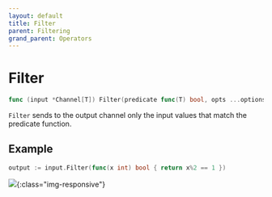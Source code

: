 ```yaml
---
layout: default
title: Filter
parent: Filtering
grand_parent: Operators
---
```


<h1>Filter</h1>

```go
func (input *Channel[T]) Filter(predicate func(T) bool, opts ...options.FilterOption) *Channel[T]
```

`Filter` sends to the output channel only the input values that match the predicate function.

<h2>Example</h2>

```go
output := input.Filter(func(x int) bool { return x%2 == 1 })
```
![](/assets/images/diagrams/filtering/filter.svg){:class="img-responsive"}